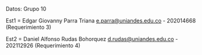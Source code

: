 Datos: Grupo 10

Est1 = Edgar Giovanny Parra Triana e.parra@uniandes.edu.co - 202014668 (Requerimiento 3)

Est2 = Daniel Alfonso Rudas Bohorquez d.rudas@uniandes.edu.co - 202112926 (Requerimiento 4)

